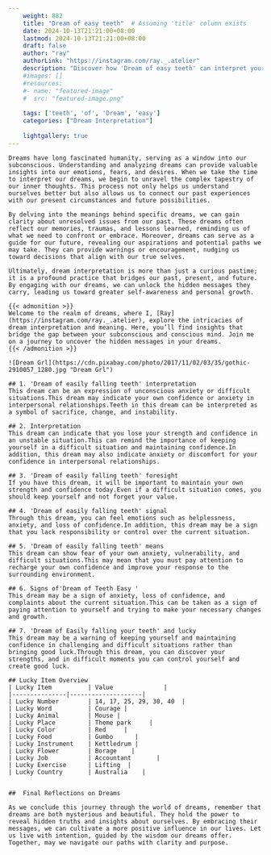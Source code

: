 ```yaml
---
    weight: 882
    title: "Dream of easy teeth"  # Assuming 'title' column exists
    date: 2024-10-13T21:21:00+08:00
    lastmod: 2024-10-13T21:21:00+08:00
    draft: false
    author: "ray"
    authorLink: "https://instagram.com/ray._.atelier"
    description: "Discover how 'Dream of easy teeth' can interpret your future and uncover its significant meanings in your life."
    #images: []
    #resources:
    #- name: "featured-image"
    #  src: "featured-image.png"
    
    tags: ['teeth', 'of', 'Dream', 'easy']
    categories: ["Dream Interpretation"]
    
    lightgallery: true
---
```

    
    Dreams have long fascinated humanity, serving as a window into our subconscious. Understanding and analyzing dreams can provide valuable insights into our emotions, fears, and desires. When we take the time to interpret our dreams, we begin to unravel the complex tapestry of our inner thoughts. This process not only helps us understand ourselves better but also allows us to connect our past experiences with our present circumstances and future possibilities.
    
    By delving into the meanings behind specific dreams, we can gain clarity about unresolved issues from our past. These dreams often reflect our memories, traumas, and lessons learned, reminding us of what we need to confront or embrace. Moreover, dreams can serve as a guide for our future, revealing our aspirations and potential paths we may take. They can provide warnings or encouragement, nudging us toward decisions that align with our true selves.
    
    Ultimately, dream interpretation is more than just a curious pastime; it is a profound practice that bridges our past, present, and future. By engaging with our dreams, we can unlock the hidden messages they carry, leading us toward greater self-awareness and personal growth.
    
    {{< admonition >}}
    Welcome to the realm of dreams, where I, [Ray](https://instagram.com/ray._.atelier), explore the intricacies of dream interpretation and meaning. Here, you’ll find insights that bridge the gap between your subconscious and conscious mind. Join me on a journey to uncover the hidden messages in your dreams.
    {{< /admonition >}}
    
    ![Dream Grl](https://cdn.pixabay.com/photo/2017/11/02/03/35/gothic-2910057_1280.jpg "Dream Grl")
    
    ## 1. 'Dream of easily falling teeth' interpretation
    This dream can be an expression of unconscious anxiety or difficult situations.This dream may indicate your own confidence or anxiety in interpersonal relationships.Teeth in this dream can be interpreted as a symbol of sacrifice, change, and instability.
    
    ## 2. Interpretation
    This dream can indicate that you lose your strength and confidence in an unstable situation.This can remind the importance of keeping yourself in a difficult situation and maintaining confidence.In addition, this dream may also indicate anxiety or discomfort for your confidence in interpersonal relationships.
    
    ## 3. 'Dream of easily falling teeth' foresight
    If you have this dream, it will be important to maintain your own strength and confidence today.Even if a difficult situation comes, you should keep yourself and not forget your value.
    
    ## 4. 'Dream of easily falling teeth' signal
    Through this dream, you can feel emotions such as helplessness, anxiety, and loss of confidence.In addition, this dream may be a sign that you lack responsibility or control over the current situation.
    
    ## 5. 'Dream of easily falling teeth' means
    This dream can show fear of your own anxiety, vulnerability, and difficult situations.This may mean that you must pay attention to recharge your own confidence and improve your response to the surrounding environment.
    
    ## 6. Signs of'Dream of Teeth Easy '
    This dream may be a sign of anxiety, loss of confidence, and complaints about the current situation.This can be taken as a sign of paying attention to yourself and trying to make your necessary changes and growth.
    
    ## 7. 'Dream of Easily falling your teeth' and lucky
    This dream may be a warning of keeping yourself and maintaining confidence in challenging and difficult situations rather than bringing good luck.Through this dream, you can discover your strengths, and in difficult moments you can control yourself and create good luck.
    
    ## Lucky Item Overview
    | Lucky Item          | Value              |
    |---------------|--------------------|
    | Lucky Number        | 14, 17, 25, 29, 30, 40  |
    | Lucky Word          | Courage |
    | Lucky Animal        | Mouse |
    | Lucky Place         | Theme park     |
    | Lucky Color         | Red     |
    | Lucky Food          | Gumbo      |
    | Lucky Instrument    | Kettledrum |
    | Lucky Flower        | Borage    |
    | Lucky Job           | Accountant       |
    | Lucky Exercise      | Lifting  |
    | Lucky Country       | Australia    |
    
    
    ##  Final Reflections on Dreams
    
    As we conclude this journey through the world of dreams, remember that dreams are both mysterious and beautiful. They hold the power to reveal hidden truths and insights about ourselves. By embracing their messages, we can cultivate a more positive influence in our lives. Let us live with intention, guided by the wisdom our dreams offer. Together, may we navigate our paths with clarity and purpose.
    